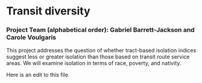 # Transit diversity

### Project Team (alphabetical order): Gabriel Barrett-Jackson and Carole Voulgaris

This project addresses the question of whether tract-based isolation indices suggest less 
or greater isolation than those based on transit route service areas. We will examine 
isolation in terms of race, poverty, and nativity.

Here is an edit to this file.
